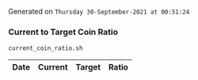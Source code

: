 Generated on `Thursday 30-September-2021 at 00:51:24`

### Current to Target Coin Ratio
`current_coin_ratio.sh`

Date|Current|Target|Ratio
---|---|---|---
